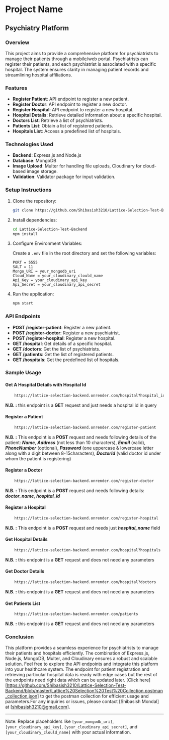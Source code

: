 # Project Name

## Psychiatry Platform

### Overview

This project aims to provide a comprehensive platform for psychiatrists to manage their patients through a mobile/web portal. Psychiatrists can register their patients, and each psychiatrist is associated with a specific hospital. The system ensures clarity in managing patient records and streamlining hospital affiliations.

### Features

- **Register Patient**: API endpoint to register a new patient.
- **Register Doctor**: API endpoint to register a new doctor.
- **Register Hospital**: API endpoint to register a new hospital.
- **Hospital Details**: Retrieve detailed information about a specific hospital.
- **Doctors List**: Retrieve a list of psychiatrists.
- **Patients List**: Obtain a list of registered patients.
- **Hospitals List**: Access a predefined list of hospitals.

### Technologies Used

- **Backend**: Express.js and Node.js
- **Database**: MongoDB
- **Image Upload**: Multer for handling file uploads, Cloudinary for cloud-based image storage.
- **Validation**: Validator package for input validation.

### Setup Instructions

1. Clone the repository:

    ```bash
    git clone https://github.com/Shibasish3210/Lattice-Selection-Test-Backend
    ```

2. Install dependencies:

    ```bash
    cd Lattice-Selection-Test-Backend
    npm install
    ```

3. Configure Environment Variables:

    Create a `.env` file in the root directory and set the following variables:

    ```env
    PORT = 5555
    SALT = 11
    Mongo_URI = your_mongodb_uri
    Cloud_Name = your_cloudinary_clould_name
    Api_Key = your_cloudinary_api_key
    Api_Secret = your_cloudinary_api_secret
    ```

4. Run the application:

    ```bash
    npm start
    ```

### API Endpoints

- **POST /register-patient**: Register a new patient.
- **POST /register-doctor**: Register a new psychiatrist.
- **POST /register-hospital**: Register a new hospital.
- **GET /hospital**: Get details of a specific hospital.
- **GET /doctors**: Get the list of psychiatrists.
- **GET /patients**: Get the list of registered patients.
- **GET /hospitals**: Get the predefined list of hospitals.

### Sample Usage

#### Get A Hospital Details with Hospital Id

```bash
    https://lattice-selection-backend.onrender.com/hospital?hospital_id=65ae8b5bd4161f2ad9a62800
```
**N.B. :** this endpoint is a **GET** request and just needs a hospital id in query

#### Register a Patient

```bash
    https://lattice-selection-backend.onrender.com/register-patient
```
**N.B. :** This endpoint is a **POST** request and needs following details of the patient:
    ***Name***, 
    ***Address*** (not less than 10 characters), 
    ***Email*** (valid), 
    ***PhoneNumber*** (optional), 
    ***Password*** (one uppercase & lowercase letter along with a digit between 8-15characters), 
    ***DoctorId*** (valid doctor id under whom the patient is registering)


#### Register a Doctor

```bash
    https://lattice-selection-backend.onrender.com/register-doctor
```
**N.B. :** This endpoint is a **POST** request and needs following details:
    ***doctor_name***,
    ***hospital_id***

#### Register a Hospital

```bash
    https://lattice-selection-backend.onrender.com/register-hospital
```
**N.B. :** This endpoint is a **POST** request and needs just ***hospital_name*** field

#### Get Hospital Details

```bash
    https://lattice-selection-backend.onrender.com/hospital?hospitals
```
**N.B. :** this endpoint is a **GET** request and does not need any parameters


#### Get Doctor Details

```bash
    https://lattice-selection-backend.onrender.com/hospital?doctors
```
**N.B. :** this endpoint is a **GET** request and does not need any parameters


#### Get Patients List 

```bash
    https://lattice-selection-backend.onrender.com/patients
```
**N.B. :** this endpoint is a **GET** request and does not need any parameters


### Conclusion

This platform provides a seamless experience for psychiatrists to manage their patients and hospitals efficiently. The combination of Express.js, Node.js, MongoDB, Multer, and Cloudinary ensures a robust and scalable solution. Feel free to explore the API endpoints and integrate this platform into your healthcare system. The endpoint for patient registration and retrieving particular hospital data is ready with edge cases but the rest of the endpoints need right data which can be updated later. [Click here] [https://github.com/Shibasish3210/Lattice-Selection-Test-Backend/blob/master/Lattice%20Selection%20Test%20Collection.postman_collection.json] to get the postman collection for efficient usage and parameters.For any inquiries or issues, please contact [Shibasish Mondal] at [shibasish3210@gmail.com].

---

Note: Replace placeholders like  `[your_mongodb_uri]`, `[your_cloudinary_api_key]`, `[your_cloudinary_api_secret]`, and `[your_cloudinary_clould_name]` with your actual information.